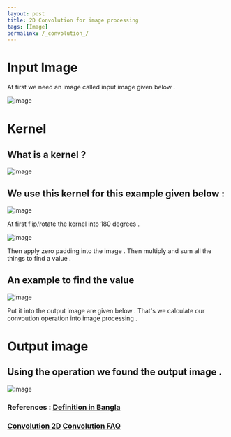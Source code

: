 ```yaml
---
layout: post
title: 2D Convolution for image processing
tags: [Image]
permalink: /_convolution_/
---
```

# Input Image 

At first we need an image called input image given below .

![image](https://user-images.githubusercontent.com/35966401/51075430-6facd480-16b5-11e9-9cb7-f28c0b91f39f.png)

# Kernel
## What is a kernel ?
![image](https://user-images.githubusercontent.com/35966401/51075310-e8129600-16b3-11e9-9a91-9b8485d9611b.png)
## We use this kernel for this example given below :
![image](https://user-images.githubusercontent.com/35966401/51075442-9539de00-16b5-11e9-874e-e4b030ab14d2.png)

At first flip/rotate the kernel into 180 degrees .

![image](https://user-images.githubusercontent.com/35966401/51075568-691f5c80-16b7-11e9-9ad8-86d5d27bac0a.png)

Then apply zero padding into the image .
Then multiply and sum all the things to find a value . 

## An example to find the value

![image](https://user-images.githubusercontent.com/35966401/51075520-90c1f500-16b6-11e9-9674-0b1a74c9ac0e.png)

Put it into the output image are given below . That's we calculate our convoution operation into image processing .


# Output image
## Using the operation we found the output image .

![image](https://user-images.githubusercontent.com/35966401/51075448-b995ba80-16b5-11e9-969f-a198994a796b.png)


### References : [Definition in Bangla](https://www.youtube.com/watch?v=iK_C8ORGS2M)
### [Convolution 2D](http://www.songho.ca/dsp/convolution/convolution2d_example.html)  [Convolution FAQ](https://cs.stackexchange.com/questions/11591/2d-convolution-flipping-the-kernel)



